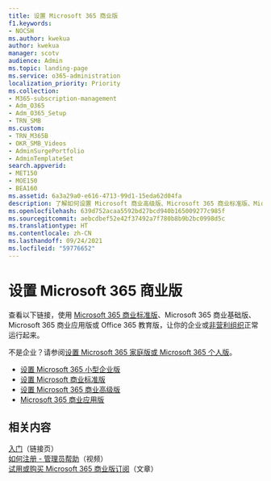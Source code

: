 ```yaml
---
title: 设置 Microsoft 365 商业版
f1.keywords:
- NOCSH
ms.author: kwekua
author: kwekua
manager: scotv
audience: Admin
ms.topic: landing-page
ms.service: o365-administration
localization_priority: Priority
ms.collection:
- M365-subscription-management
- Adm_O365
- Adm_O365_Setup
- TRN_SMB
ms.custom:
- TRN_M365B
- OKR_SMB_Videos
- AdminSurgePortfolio
- AdminTemplateSet
search.appverid:
- MET150
- MOE150
- BEA160
ms.assetid: 6a3a29a0-e616-4713-99d1-15eda62d04fa
description: 了解如何设置 Microsoft 商业高级版、Microsoft 365 商业标准版、Microsoft 365 商业基础版、Microsoft 365 商业应用版或 Office 365 教育版订阅。
ms.openlocfilehash: 639d752acaa5592bd27bcd940b165009277c985f
ms.sourcegitcommit: aebcdbef52e42f37492a7f780b8b9b2bc0998d5c
ms.translationtype: HT
ms.contentlocale: zh-CN
ms.lasthandoff: 09/24/2021
ms.locfileid: "59776652"
---
```

# <a name="set-up-microsoft-365-for-business"></a>设置 Microsoft 365 商业版

查看以下链接，使用 [Microsoft 365 商业标准版](https://go.microsoft.com/fwlink/p/?LinkId=627220)、Microsoft 365 商业基础版、Microsoft 365 商业应用版或 Office 365 教育版，让你的企业或[非营利组织](https://go.microsoft.com/fwlink/p/?LinkId=627221)正常运行起来。

不是企业？请参阅[设置 Microsoft 365 家庭版或 Microsoft 365 个人版](https://support.microsoft.com/office/65415a24-3cbf-4f30-901d-9bf9eba7fce2)。
- [设置 Microsoft 365 小型企业版](setup-business-basic.md)
- [设置 Microsoft 商业标准版](setup-business-standard.md)
- [设置 Microsoft 365 商业高级版](../../business/set-up.md)
- [Microsoft 365 商业应用版](setup-apps-for-business.md)

## <a name="related-content"></a>相关内容

[入门](../setup/index.yml)（链接页）\
[如何注册 - 管理员帮助](../admin-overview/sign-up-for-office-365.md)（视频）\
[试用或购买 Microsoft 365 商业版订阅](../../commerce/try-or-buy-microsoft-365.md)（文章）

